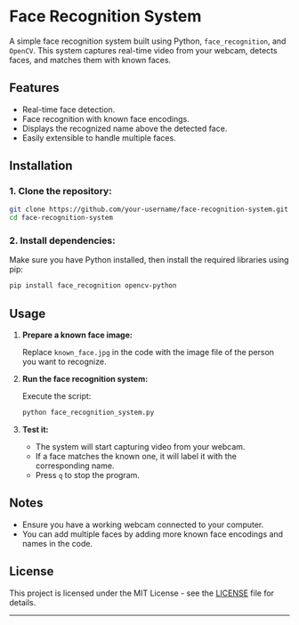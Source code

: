 # Face Recognition System

A simple face recognition system built using Python, `face_recognition`, and `OpenCV`. This system captures real-time video from your webcam, detects faces, and matches them with known faces.

## Features
- Real-time face detection.
- Face recognition with known face encodings.
- Displays the recognized name above the detected face.
- Easily extensible to handle multiple faces.

## Installation

### 1. Clone the repository:

```bash
git clone https://github.com/your-username/face-recognition-system.git
cd face-recognition-system
```

### 2. Install dependencies:

Make sure you have Python installed, then install the required libraries using pip:

```bash
pip install face_recognition opencv-python
```

## Usage

1. **Prepare a known face image:**

   Replace `known_face.jpg` in the code with the image file of the person you want to recognize.

2. **Run the face recognition system:**

   Execute the script:

   ```bash
   python face_recognition_system.py
   ```

3. **Test it:**

   - The system will start capturing video from your webcam.
   - If a face matches the known one, it will label it with the corresponding name.
   - Press `q` to stop the program.

## Notes
- Ensure you have a working webcam connected to your computer.
- You can add multiple faces by adding more known face encodings and names in the code.

## License
This project is licensed under the MIT License - see the [LICENSE](LICENSE) file for details.

---

